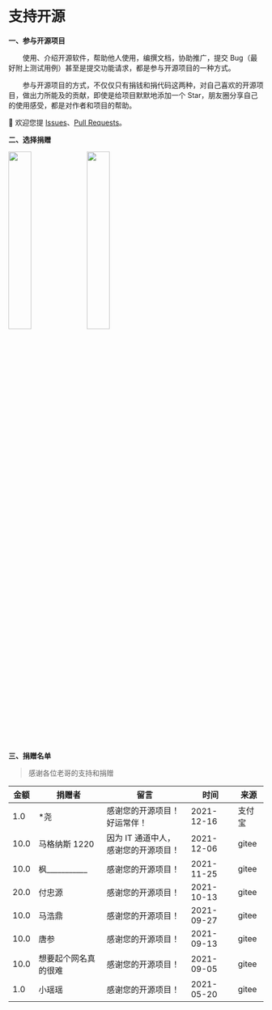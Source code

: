 # 支持开源

<p style="font-weight: bold;">一、参与开源项目</p>

&emsp;&emsp;使用、介绍开源软件，帮助他人使用，编撰文档，协助推广，提交 Bug（最好附上测试用例）甚至是提交功能请求，都是参与开源项目的一种方式。

&emsp;&emsp;参与开源项目的方式，不仅仅只有捐钱和捐代码这两种，对自己喜欢的开源项目，做出力所能及的贡献，即使是给项目默默地添加一个 Star，朋友圈分享自己的使用感受，都是对作者和项目的帮助。

💖 欢迎您提 [Issues](https://gitee.com/lyt-top/vue-next-admin/issues)、[Pull Requests](https://gitee.com/lyt-top/vue-next-admin/pulls)。

<p style="font-weight: bold;">二、选择捐赠</p>

<img src="https://img-blog.csdnimg.cn/79fdc41e65b54b58b6e710ac98716a8b.png?x-oss-process=image/watermark,type_d3F5LXplbmhlaQ,shadow_50,text_Q1NETiBAbHl0LXRvcA==,size_15,color_FFFFFF,t_70,g_se,x_16" width="30%" style="border: 1px solid var(--c-brand);">
<img src="https://img-blog.csdnimg.cn/db85818984ff475a85fff120a2e26dc1.png?x-oss-process=image/watermark,type_d3F5LXplbmhlaQ,shadow_50,text_Q1NETiBAbHl0LXRvcA==,size_15,color_FFFFFF,t_70,g_se,x_16" width="30%" style="border: 1px solid var(--c-brand);">

<p style="font-weight: bold;">三、捐赠名单</p>

> 感谢各位老哥的支持和捐赠

| 金额 | 捐赠者                   | 留言                                 | 时间       | 来源   |
| ---- | ------------------------ | ------------------------------------ | ---------- | ------ |
| 1.0  | \*尧                     | 感谢您的开源项目！好运常伴！         | 2021-12-16 | 支付宝 |
| 10.0 | 马格纳斯 1220            | 因为 IT 通道中人，感谢您的开源项目！ | 2021-12-06 | gitee  |
| 10.0 | 枫\_\_\_\_\_\_\_\_\_\_\_ | 感谢您的开源项目！                   | 2021-11-25 | gitee  |
| 20.0 | 付忠源                   | 感谢您的开源项目！                   | 2021-10-13 | gitee  |
| 10.0 | 马浩鼎                   | 感谢您的开源项目！                   | 2021-09-27 | gitee  |
| 10.0 | 唐参                     | 感谢您的开源项目！                   | 2021-09-13 | gitee  |
| 10.0 | 想要起个网名真的很难     | 感谢您的开源项目！                   | 2021-09-05 | gitee  |
| 1.0  | 小瑶瑶                   | 感谢您的开源项目！                   | 2021-05-20 | gitee  |
